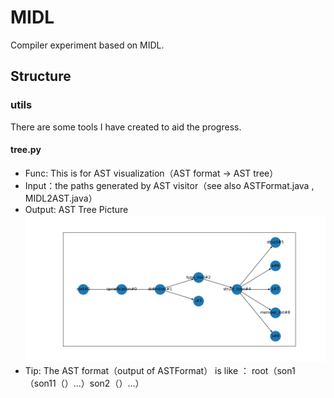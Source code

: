 # MIDL
Compiler experiment based on MIDL.

## Structure
### utils
There are some tools I have created to aid the progress.

#### tree.py
- Func:  This is for AST visualization（AST format -> AST tree）
- Input：the paths generated by AST visitor（see also ASTFormat.java , MIDL2AST.java）
- Output: AST Tree Picture
 ![Sample](https://github.com/AL-377/MIDL/blob/main/tree_sample.png)
- Tip: The AST format（output of ASTFormat） is like ： root（son1（son11（）...）son2（）...）
